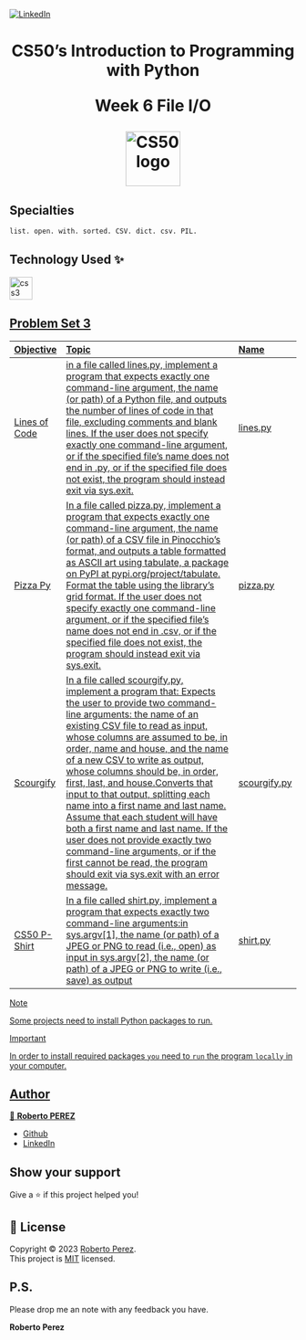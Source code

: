 <a href="https://www.linkedin.com/in/pejir/" target="_blank"><img src="https://img.shields.io/badge/LinkedIn-blue?style=flat&logo=linkedin&labelColor=blue" alt="LinkedIn" /></a>

<h1 align="center">CS50’s Introduction to Programming with Python
  
Week 6  File I/O

 <a href="https://github.com/PeJiR/Harvard-s-Professional-Certificate-in-Computer-Science-for-Python-Programming.git">
  <img src="https://media.licdn.com/dms/image/C4E0BAQGYjmmBCvqLmg/company-logo_200_200/0/1631309789389?e=1720051200&amp;v=beta&amp;t=bZH--2YGsjzmL1rsyx6O15g9k-41VyNXKV4HKGEYTaw" loading="lazy" alt="CS50 logo" id="ember490" class="evi-image lazy-image ember-view org-top-card-primary-content__logo" width="96" height="96">
  </a>
  
</h1>

<!---
<p>
  <img alt="Version" src="https://img.shields.io/badge/version-pejir-blue.svg?cacheSeconds=2592000" />
  <a href="pejir" target="_blank">
    <img alt="Documentation" src="https://img.shields.io/badge/documentation-yes-brightgreen.svg" />
  </a>
  <a href="https://opensource.org/license/mit/" target="_blank">
    <img alt="License: MIT" src="https://img.shields.io/badge/License-MIT-yellow.svg" />
  </a>
  <a href="https://twitter.com/PerezPejir84" target="_blank">
    <img alt="Twitter: pejir" src="https://img.shields.io/twitter/follow/pejir.svg?style=social" />
  </a>
</p>
--->

## Specialties
```sh 
list. open. with. sorted. CSV. dict. csv. PIL.
```
## Technology Used ✨

<a href="https://www.w3schools.com/css/" target="_blank" rel="noreferrer"> <img src="https://cdn.jsdelivr.net/gh/devicons/devicon@latest/icons/python/python-original.svg" alt="css3" width="40" height="40"/> 
 
## Problem Set 3 

| Objective | Topic            | Name                       |
| :--- | :--------------- | :------------------------- |
| Lines of Code |in a file called lines.py, implement a program that expects exactly one command-line argument, the name (or path) of a Python file, and outputs the number of lines of code in that file, excluding comments and blank lines. If the user does not specify exactly one command-line argument, or if the specified file’s name does not end in .py, or if the specified file does not exist, the program should instead exit via sys.exit.|[lines.py ](https://www.online-python.com/PZY1z4VJDf)|
| Pizza Py  |  In a file called pizza.py, implement a program that expects exactly one command-line argument, the name (or path) of a CSV file in Pinocchio’s format, and outputs a table formatted as ASCII art using tabulate, a package on PyPI at pypi.org/project/tabulate. Format the table using the library’s grid format. If the user does not specify exactly one command-line argument, or if the specified file’s name does not end in .csv, or if the specified file does not exist, the program should instead exit via sys.exit. | [pizza.py ](https://www.online-python.com/rixcsJSWb3)             |
| Scourgify| In a file called scourgify.py, implement a program that: Expects the user to provide two command-line arguments: the name of an existing CSV file to read as input, whose columns are assumed to be, in order, name and house, and the name of a new CSV to write as output, whose columns should be, in order, first, last, and house.Converts that input to that output, splitting each name into a first name and last name. Assume that each student will have both a first name and last name. If the user does not provide exactly two command-line arguments, or if the first cannot be read, the program should exit via sys.exit with an error message.| [scourgify.py](https://www.online-python.com/o6NYXnv4Sj) |
| CS50 P-Shirt| In a file called shirt.py, implement a program that expects exactly two command-line arguments:in sys.argv[1], the name (or path) of a JPEG or PNG to read (i.e., open) as input in sys.argv[2], the name (or path) of a JPEG or PNG to write (i.e., save) as output| [shirt.py ](https://www.online-python.com/HckIUSRFqV)          |

 
>[!NOTE]
>Some projects need to install Python packages to run.

>[!IMPORTANT]
>In order to install required packages `you` need to `run` the program `locally` in your computer.
 

 

## Author

👤 **Roberto PEREZ**

<!--- 
* [Website](https://pejir.github.io/robertoportfolio.io/ )
* [Twitter](https://twitter.com/pejir)--->
* [Github](https://github.com/pejir)
* [LinkedIn](https://linkedin.com/in/pejir)

<!---
## 🤝 Contributing

Contributions, issues and feature requests are welcome!<br />Feel free to check [issues page](pejir). You can also take a look at the [contributing guide](pejir).
---> 
 
## Show your support

Give a ⭐️ if this project helped you!

<!---
<a href="https://www.patreon.com/pejir">
  <img src="https://c5.patreon.com/external/logo/become_a_patron_button@2x.png" width="160">
</a>
--->

## 📝 License

Copyright © 2023 [Roberto Perez](https://github.com/PeJiR).<br />
This project is [MIT](https://opensource.org/license/mit/) licensed.


P.S.
------------

Please drop me an note with any feedback you have.

**Roberto Perez**

